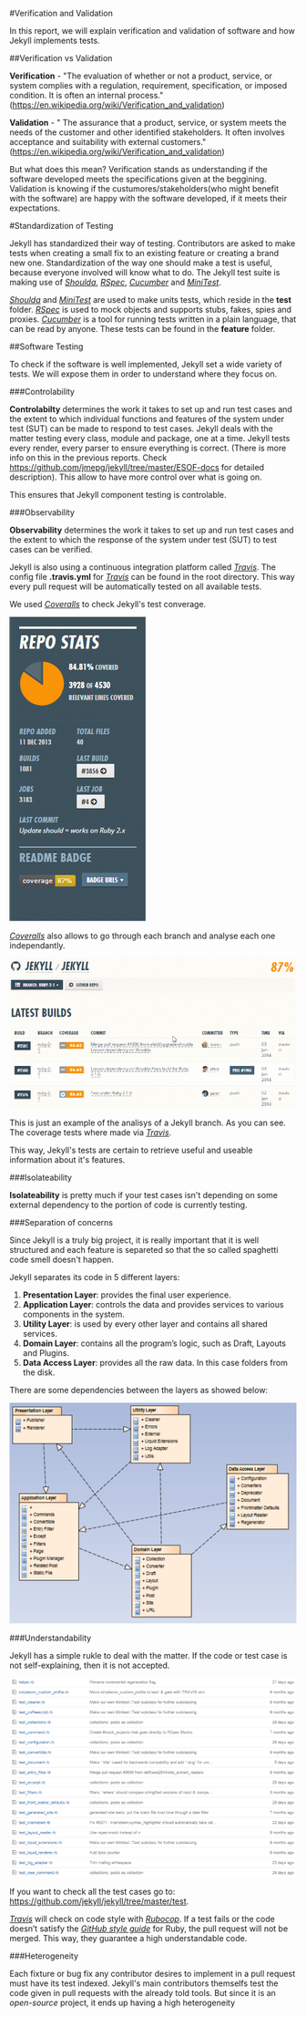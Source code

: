 #Verification and Validation


In this report, we will explain verification and validation of software and how Jekyll implements tests.

##Verification vs Validation

**Verification** - "The evaluation of whether or not a product, service, or system complies with a regulation, requirement, specification, or imposed condition. It is often an internal process." (https://en.wikipedia.org/wiki/Verification_and_validation)

**Validation** - " The assurance that a product, service, or system meets the needs of the customer and other identified stakeholders. It often involves acceptance and suitability with external customers." (https://en.wikipedia.org/wiki/Verification_and_validation)

But what does this mean?
Verification stands as understanding if the software developed meets the specifications given at the beggining.
Validation is knowing if the custumores/stakeholders(who might benefit with the software) are happy with the software developed, if it meets their expectations.


#Standardization of Testing

Jekyll has standardized their way of testing. Contributors are asked to make tests when creating a small fix to an existing feature or creating a brand new one. Standardization of the way one should make a test is useful, because everyone involved will know what to do. The Jekyll test suite is making use of [*Shoulda*](https://github.com/thoughtbot/shoulda/), [*RSpec*](https://github.com/rspec/rspec), [*Cucumber*](https://cucumber.io/) and [*MiniTest*](https://github.com/seattlerb/minitest).

[*Shoulda*](https://github.com/thoughtbot/shoulda/) and [*MiniTest*](https://github.com/seattlerb/minitest) are used to make units tests, which reside in the **test** folder. [*RSpec*](https://github.com/rspec/rspec) is used to mock objects and supports stubs, fakes, spies and proxies.  [*Cucumber*](https://cucumber.io/) is a tool for running tests written in a plain language, that can be read by anyone. These tests can be found in the **feature** folder.



##Software Testing

To check if the software is well implemented, Jekyll set a wide variety of tests. We will expose them in order to understand where they focus on.


###Controlability

**Controlabilty** determines the work it takes to set up and run test cases and the extent to which individual functions and features of the system under test (SUT) can be made to respond to test cases. 
Jekyll deals with the matter testing every class, module and package, one at a time. Jekyll tests every render, every parser to ensure everything is correct. (There is more info on this in the previous reports. Check https://github.com/jmepg/jekyll/tree/master/ESOF-docs for detailed description).  This allow to have more control over what is going on.

This ensures that Jekyll component testing is controlable.


###Observability 

**Observability** determines the work it takes to set up and run test cases and the extent to which the response of the system under test (SUT) to test cases can be verified.

Jekyll is also using a continuous integration platform called [*Travis*](https://travis-ci.org/). The config file **.travis.yml** for [*Travis*](https://travis-ci.org/) can be found in the root directory. This way every pull request will be automatically tested on all available tests. 

We used [*Coveralls*](coveralls.io) to check Jekyll's test converage. 

![Jekyll test coverage](./Resources/testCoverage.png)

[*Coveralls*](coveralls.io) also allows to go through each branch and analyse each one independantly. 

![Ruby 2-1 test coverage](./Resources/branchCov.png)

This is just an example of the analisys of a Jekyll branch. As you can see. The coverage tests where made via [*Travis*](https://travis-ci.org/).

This way, Jekyll's tests are certain to retrieve useful and useable information about it's features.


###Isolateability

**Isolateability** is pretty much if your test cases isn't depending on some external dependency to the portion of code is currently testing.


###Separation of concerns

Since Jekyll is a truly big project, it is really important that it is well structured and each feature is separeted so that the so called spaghetti code smell doesn't happen. 

Jekyll separates its code in 5 different layers:

1. **Presentation Layer**: provides the final user experience.
2. **Application Layer**: controls the data and provides services to various components in the system.
3. **Utility Layer**: is used by every other layer and contains all shared services.
4. **Domain Layer**: contains all the program’s logic, such as Draft, Layouts and Plugins.
5. **Data Access Layer**: provides all the raw data. In this case folders from the disk.

There are some dependencies between the layers as showed below:

![Module Organization](./Resources/moduleOrganization.png)


###Understandability

Jekyll has a simple rukle to deal with the matter. If the code or test case is not self-explaining, then it is not accepted.

![Tests Explanation](./Resources/testGit.png)

If you want to check all the test cases go to: https://github.com/jekyll/jekyll/tree/master/test.


[*Travis*](https://travis-ci.org/) will  check on code style with [*Rubocop*](https://github.com/bbatsov/rubocop). If a test fails or the code doesn’t satisfy the [*GitHub style guide*](https://github.com/styleguide/ruby) for Ruby, the pull request will not be merged.
This way, they guarantee a high understandable code.


###Heterogeneity

Each fixture or bug fix any contributor desires to implement in a pull request must have its test indexed. Jekyll's main contributors themselfs test the code given in pull requests with the already told tools. But since it is an *open-source* project, it ends up having a high heterogeneity



